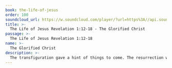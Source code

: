 ```yaml
---
book: the-life-of-jesus
order: 100
soundcloud_url: https://w.soundcloud.com/player/?url=https%3A//api.soundcloud.com/tracks/
title: >-
  The Life of Jesus Revelation 1:12-18 - The Glorified Christ
passage: >-
  The Life of Jesus Revelation 1:12-18
name: >-
  The Glorified Christ
description: >-
  The transfiguration gave a hint of things to come. The resurrection was a powerful event. What about the ascension and the session? What is Jesus doing right now? Will he return to earth one day?
---
```


